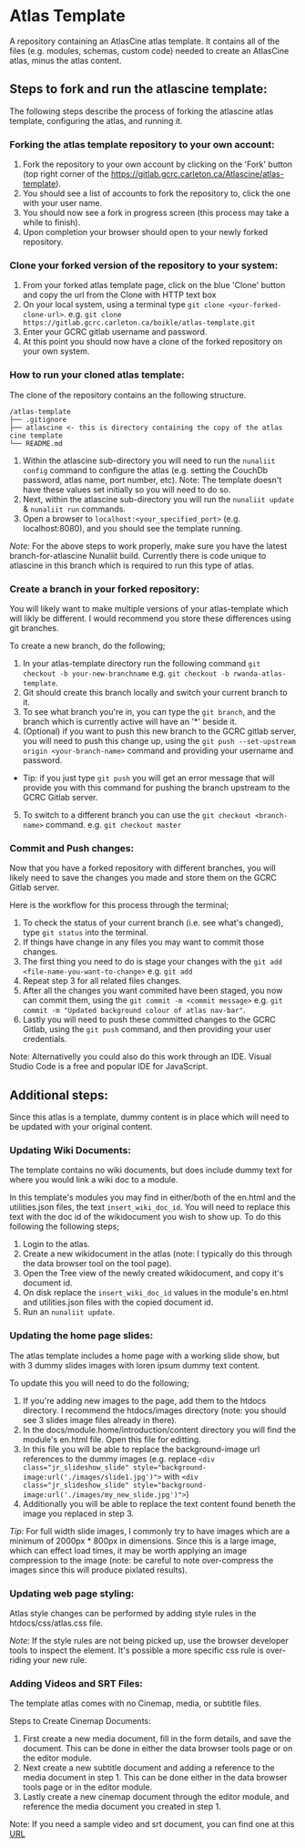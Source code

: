 # Atlas Template

A repository containing an AtlasCine atlas template. It contains all of the files (e.g. modules, schemas, custom code) needed to create an AtlasCine atlas, minus the atlas content. 

## Steps to fork and run the atlascine template:
The following steps describe the process of forking the atlascine atlas template, configuring the atlas, and running it.

### Forking the atlas template repository to your own account:
1. Fork the repository to your own account by clicking on the 'Fork' button (top right corner of the https://gitlab.gcrc.carleton.ca/Atlascine/atlas-template).
2. You should see a list of accounts to fork the repository to, click the one with your user name.
3. You should now see a fork in progress screen (this process may take a while to finish).
4. Upon completion your browser should open to your newly forked repository. 

### Clone your forked version of the repository to your system:
1. From your forked atlas template page, click on the blue 'Clone' button and copy the url from the Clone with HTTP text box
2. On your local system, using a terminal type `git clone <your-forked-clone-url>`. e.g. `git clone https://gitlab.gcrc.carleton.ca/boikle/atlas-template.git`
3. Enter your GCRC gitlab username and password.
4. At this point you should now have a clone of the forked repository on your own system.

### How to run your cloned atlas template:
The clone of the repository contains an the following structure. 
```
/atlas-template  
├── .gitignore
├── atlascine <- this is directory containing the copy of the atlas cine template
└── README.md
```

1. Within the atlascine sub-directory you will need to run the `nunaliit config` command to configure the atlas (e.g. setting the CouchDb password, atlas name, port number, etc). Note: The template doesn't have these values set initially so you will need to do so.
2. Next, within the atlascine sub-directory you will run the `nunaliit update` & `nunaliit run` commands. 
3. Open a browser to `localhost:<your_specified_port>` (e.g. localhost:8080), and you should see the template running.

*Note:* For the above steps to work properly, make sure you have the latest branch-for-atlascine Nunaliit build. Currently there is code unique to atlascine in this branch which is required to run this type of atlas.

### Create a branch in your forked repository:
You will likely want to make multiple versions of your atlas-template which will likly be different. I would recommend you store these differences using git branches. 

To create a new branch, do the following;
1. In your atlas-template directory run the following command `git checkout -b your-new-branchname` e.g. `git checkout -b rwanda-atlas-template`.
2. Git should create this branch locally and switch your current branch to it. 
3. To see what branch you're in, you can type the `git branch`, and the branch which is currently active will have an '*' beside it.
4. (Optional) if you want to push this new branch to the GCRC gitlab server, you will need to push this change up, using the `git push --set-upstream origin <your-branch-name>` command and providing your username and password.
 * Tip: if you just type `git push` you will get an error message that will provide you with this command for pushing the branch upstream to the GCRC Gitlab server.
5. To switch to a different branch you can use the `git checkout <branch-name>` command. e.g. `git checkout master`

### Commit and Push changes:
Now that you have a forked repository with different branches, you will likely need to save the changes you made and store them on the GCRC Gitlab server.

Here is the workflow for this process through the terminal;
1. To check the status of your current branch (i.e. see what's changed), type `git status` into the terminal.
2. If things have change in any files you may want to commit those changes. 
3. The first thing you need to do is stage your changes with the `git add <file-name-you-want-to-change>` e.g. `git add `
4. Repeat step 3 for all related files changes.
5. After all the changes you want commited have been staged, you now can commit them, using the `git commit -m <commit message>` e.g. `git commit -m "Updated background colour of atlas nav-bar"`.
6. Lastly you will need to push these committed changes to the GCRC Gitlab, using the `git push` command, and then providing your user credentials.

Note: Alternativelly you could also do this work through an IDE. Visual Studio Code is a free and popular IDE for JavaScript.

## Additional steps:
Since this atlas is a template, dummy content is in place which will need to be updated with your original content.

### Updating Wiki Documents:
The template contains no wiki documents, but does include dummy text for where you would link a wiki doc to a module. 

In this template's modules you may find in either/both of the en.html and the utilities.json files, the text `insert_wiki_doc_id`. You will need to replace this text with the doc id of the wikidocument you wish to show up. To do this following the following steps;

1. Login to the atlas.
2. Create a new wikidocument in the atlas (note: I typically do this through the data browser tool on the tool page).
3. Open the Tree view of the newly created wikidocument, and copy it's document id.
4. On disk replace the `insert_wiki_doc_id` values in the module's en.html and utilities.json files with the copied document id.
5. Run an `nunaliit update`.

### Updating the home page slides:
The atlas template includes a home page with a working slide show, but with 3 dummy slides images with loren ipsum dummy text content. 

To update this you will need to do the following;

1. If you're adding new images to the page, add them to the htdocs directory. I recommend the htdocs/images directory (note: you should see 3 slides image files already in there).
2. In the docs/module.home/introduction/content directory you will find the module's en.html file. Open this file for editting.
3. In this file you will be able to replace the background-image url references to the dummy images (e.g. replace `<div class="jr_slideshow_slide" style="background-image:url('./images/slide1.jpg')">` with `<div class="jr_slideshow_slide" style="background-image:url('./images/my_new_slide.jpg')">`)
4. Additionally you will be able to replace the text content found beneth the image you replaced in step 3. 

*Tip:* For full width slide images, I commonly try to have images which are a minimum of 2000px * 800px in dimensions. Since this is a large image, which can effect load times, it may be worth applying an image compression to the image (note: be careful to note over-compress the images since this will produce pixlated results).

### Updating web page styling:
Atlas style changes can be performed by adding style rules in the htdocs/css/atlas.css file. 

*Note*: If the style rules are not being picked up, use the browser developer tools to inspect the element. It's possible a more specific css rule is over-riding your new rule.

### Adding Videos and SRT Files:
The template atlas comes with no Cinemap, media, or subtitle files. 

Steps to Create Cinemap Documents:

1. First create a new media document, fill in the form details, and save the document. This can be done in either the data browser tools page or on the editor module. 
2. Next create a new subtitle document and adding a reference to the media document in step 1. This can be done either in the data browser tools page or in the editor module.
3. Lastly create a new cinemap document through the editor module, and reference the media document you created in step 1. 

Note: If you need a sample video and srt document, you can find one at this [URL](http://www.storiesinflight.com/js_videosub/)
